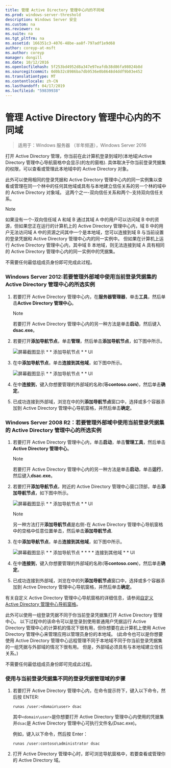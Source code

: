 ```yaml
---
title: 管理 Active Directory 管理中心内的不同域
ms.prod: windows-server-threshold
description: Windows Server 安全
ms.custom: na
ms.reviewer: na
ms.suite: na
ms.tgt_pltfrm: na
ms.assetid: 166351c3-4076-48be-aa8f-797adf1e9d68
author: coreyp-at-msft
ms.author: coreyp
manager: dongill
ms.date: 10/12/2016
ms.openlocfilehash: 5f253bd4952d8a347e97eafdb38d86fa98024b8d
ms.sourcegitcommit: 0d0b32c8986ba7db9536e0b8648d4ddf9b03e452
ms.translationtype: MT
ms.contentlocale: zh-CN
ms.lasthandoff: 04/17/2019
ms.locfileid: "59839938"
---
```

# <a name="manage-different-domains-in-active-directory-administrative-center"></a>管理 Active Directory 管理中心内的不同域

>适用于：Windows 服务器 （半年频道），Windows Server 2016

  打开 Active Directory 管理，你当前在此计算机登录到域时\(本地域\)Active Directory 管理中心导航窗格中会显示\(的左的窗格\). 具体取决于你当前登录凭据集的权限，可以查看或管理此本地域中的 Active Directory 对象。

 此外可以使用相同的登录凭据和 Active Directory 管理中心内的同一实例集以查看或管理在同一个林中的任何其他域或具有与本地建立信任关系的另一个林的域中的 Active Directory 对象域。 这两个之一\-双向信任关系和两个\-支持双向信任关系。

> [!NOTE]
>  如果没有一个\-双向信任域 A 和域 B 通过其域 A 中的用户可以访问域 B 中的资源，但如果您正在运行的计算机上的 Active Directory 管理中心内，域 B 中的用户无法访问域 A 中的资源之间其中一个是本地域，您可以连接到域 B 与当前设置的登录凭据和 Active Directory 管理中心内的同一实例中。 但如果在计算机上运行 Active Directory 管理中心内，其中域 B 本地域，则无法连接到域 A 具有相同的 Active Directory 管理中心内的同一实例中的凭据集。

 不需要任何最低组成员身份即可完成此过程。

### <a name="windows-server-2012-to-manage-a-foreign-domain-in-the-selected-instance-of-active-directory-administrative-center-using-the-current-set-of-logon-credentials"></a>Windows Server 2012:若要管理外部域中使用当前登录凭据集的 Active Directory 管理中心的所选实例

1.  若要打开 Active Directory 管理中心内，在**服务器管理器**，单击**工具**，然后单击**Active Directory 管理中心**。

    > [!NOTE]
    >  若要打开 Active Directory 管理中心内的另一种方法是单击**启动**，然后键入**dsac.exe**。

2.  若要打开**添加导航节点**，单击**管理**，然后单击**添加导航节点**，如下图中所示。

     ![屏幕截图显示 * * 添加导航节点 * * UI](media/ADDS_ADACAddNavNode.gif)

3.  在中**添加导航节点**，单击**连接到其他域**，如下图中所示。

     ![屏幕截图显示 * * 添加导航节点 * * UI](media/ADDS_ADACConnectToDomain.gif)

4.  在中**连接到**，键入你想要管理的外部域的名称\(等**contoso.com**\)，然后单击**确定**。

5.  已成功连接到外部域，浏览在中的列**添加导航节点**窗口中，选择或多个容器添加到 Active Directory 管理中心导航窗格，并然后单击**确定**。

### <a name="windows-server-2008-r2-to-manage-a-foreign-domain-in-the-selected-instance-of-active-directory-administrative-center-using-the-current-set-of-logon-credentials"></a>Windows Server 2008 R2：若要管理外部域中使用当前登录凭据集的 Active Directory 管理中心的所选实例

1.  若要打开 Active Directory 管理中心内，单击**启动**，单击**管理工具**，然后单击**Active Directory 管理中心**。

    > [!NOTE]
    >  若要打开 Active Directory 管理中心内的另一种方法是单击**启动**，单击**运行**，然后键入**dsac.exe**。

2.  若要打开**添加导航节点**，附近的 Active Directory 管理中心窗口顶部，单击**添加导航节点**，如下图中所示。

     ![屏幕截图显示 * * 添加导航节点 * * UI](media/click_add_nav_nodes.gif)

    > [!NOTE]
    >  另一种方法打开**添加导航节点**是右侧\-在 Active Directory 管理中心导航窗格中的空格中任意位置单击，然后单击**添加导航节点**.

3.  在中**添加导航节点**，单击**连接到其他域**，如下图中所示。

     ![屏幕截图显示 * * 添加导航节点 * * * * 连接到其他域 * * UI](media/add_nav_nodes.gif)

4.  在中**连接到**，键入你想要管理的外部域的名称\(等**contoso.com**\)，然后单击**确定**。

5.  已成功连接到外部域，浏览在中的列**添加导航节点**窗口中，选择或多个容器添加到 Active Directory 管理中心导航窗格，并然后单击**确定**。

 有关自定义 Active Directory 管理中心导航窗格的详细信息，请参阅[自定义 Active Directory 管理中心导航窗格](customize-the-active-directory-administrative-center-navigation-pane.md)。

 此外可以使用一组登录凭据不同于你当前登录凭据集打开 Active Directory 管理中心。 以下过程中的该命令可以是登录到使用普通用户凭据运行 Active Directory 管理中心的计算机的情况下很有用，但你想要在此计算机上使用 Active Directory 管理中心来管理应用以管理员身份的本地域。 \(此命令也可以是你想要使用 Active Directory 管理中心远程管理不同于本地域不同于你当前登录凭据集的一组凭据与外部域的情况下很有用。 但是，外部域必须具有与本地域建立信任关系。\)

 不需要任何最低组成员身份即可完成此过程。

### <a name="to-manage-a-domain-using-logon-credentials-that-are-different-from-the-current-set-of-logon-credentials"></a>使用与当前登录凭据集不同的登录凭据管理域的步骤

1.  若要打开 Active Directory 管理中心内，在命令提示符下，键入以下命令，然后按 ENTER:

     `runas /user:<domain\user> dsac`

     其中`<domain\user>`是你想要打开 Active Directory 管理中心内使用的凭据集并`dsac`是 Active Directory 管理中心可执行文件名\(Dsac.exe\)。

     例如，键入以下命令，然后按 Enter：

     `runas /user:contoso\administrator dsac`

2.  打开 Active Directory 管理中心时，即可浏览导航窗格中，若要查看或管理你的 Active Directory 域。

  

